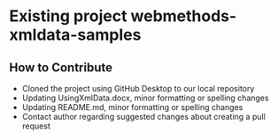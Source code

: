 # Existing project webmethods-xmldata-samples

## How to Contribute
- Cloned the project using GitHub Desktop to our local repository
- Updating UsingXmlData.docx, minor formatting or spelling changes
- Updating README.md, minor formatting or spelling changes
- Contact author regarding suggested changes about creating a pull request